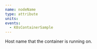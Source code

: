 ```yaml
---
name: nodeName
type: attribute
units:
events:
  - K8sContainerSample
---
```


Host name that the container is running on.